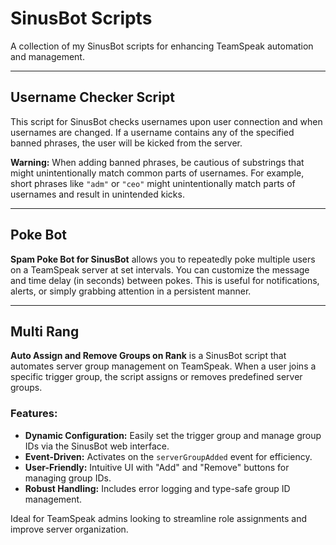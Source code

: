 # SinusBot Scripts  
A collection of my SinusBot scripts for enhancing TeamSpeak automation and management.  

---

## Username Checker Script  
This script for SinusBot checks usernames upon user connection and when usernames are changed. If a username contains any of the specified banned phrases, the user will be kicked from the server.  

**Warning:** When adding banned phrases, be cautious of substrings that might unintentionally match common parts of usernames. For example, short phrases like `"adm"` or `"ceo"` might unintentionally match parts of usernames and result in unintended kicks.  

---

## Poke Bot  
**Spam Poke Bot for SinusBot** allows you to repeatedly poke multiple users on a TeamSpeak server at set intervals. You can customize the message and time delay (in seconds) between pokes. This is useful for notifications, alerts, or simply grabbing attention in a persistent manner.  

---

## Multi Rang  
**Auto Assign and Remove Groups on Rank** is a SinusBot script that automates server group management on TeamSpeak. When a user joins a specific trigger group, the script assigns or removes predefined server groups.  

### Features:  
- **Dynamic Configuration:** Easily set the trigger group and manage group IDs via the SinusBot web interface.  
- **Event-Driven:** Activates on the `serverGroupAdded` event for efficiency.  
- **User-Friendly:** Intuitive UI with "Add" and "Remove" buttons for managing group IDs.  
- **Robust Handling:** Includes error logging and type-safe group ID management.  

Ideal for TeamSpeak admins looking to streamline role assignments and improve server organization.  
